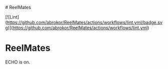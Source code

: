 \# ReelMates



\[!\[Lint](https://github.com/abrokor/ReelMates/actions/workflows/lint.yml/badge.svg)](https://github.com/abrokor/ReelMates/actions/workflows/lint.yml)



# ReelMates

ECHO is on.

